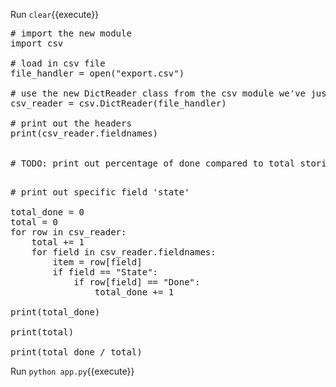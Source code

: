 Run `clear`{{execute}}
<pre class="file" data-filename="app.py" data-target="replace">
# import the new module
import csv

# load in csv file
file_handler = open("export.csv")

# use the new DictReader class from the csv module we've just read about
csv_reader = csv.DictReader(file_handler)

# print out the headers
print(csv_reader.fieldnames)


# TODO: print out percentage of done compared to total stories

</pre>

<pre class="file" data-filename="app.py" data-target="insert" data-marker="# TODO: print out percentage of done compared to total stories">
# print out specific field 'state'

total_done = 0
total = 0
for row in csv_reader:
    total += 1
    for field in csv_reader.fieldnames:
        item = row[field]
        if field == "State":
            if row[field] == "Done":
                total_done += 1

print(total_done)

print(total)

print(total_done / total)
</pre>

Run `python app.py`{{execute}}
